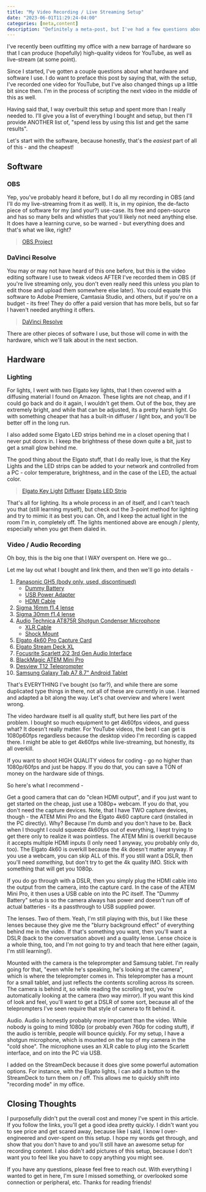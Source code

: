```yaml
---
title: "My Video Recording / Live Streaming Setup"
date: "2023-06-01T11:29:24-04:00"
categories: [meta,content]
description: "Definitely a meta-post, but I've had a few questions about the hardware I started using to produce videos / live-stream"
---
```


I've recently been outfitting my office with a new barrage of hardware so that I can produce (hopefully) high-quality videos for YouTube, as well as live-stream (at some point).

Since I started, I've gotten a couple questions about what hardware and software I use. I do want to preface this post by saying that, with the setup, I've recorded one video for YouTube, but I've also changed things up a little bit since then. I'm in the process of scripting the next video in the middle of this as well.

Having said that, I way overbuilt this setup and spent more than I really needed to. I'll give you a list of everything I bought and setup, but then I'll provide ANOTHER list of, "spend less by using this list and get the same results".

Let's start with the software, because honestly, that's the *easiest* part of all of this - and the cheapest!

## Software

### OBS

Yep, you've probably heard it before, but I do all my recording in OBS (and I'll do my live-streaming from it as well). It is, in my opinion, the de-facto piece of software for my (and your?) use-case. Its free and open-source and has so many bells and whistles that you'll likely not need anything else. It does have a learning curve, so be warned - but everything does and that's what we like, right?

> [OBS Project](https://obsproject.com/)

### DaVinci Resolve

You may or may not have heard of this one before, but this is the video editing software I use to tweak videos AFTER I've recorded them in OBS (if you're live streaming only, you don't even really need this unless you plan to edit those and upload them somewhere else later). You could equate this software to Adobe Premiere, Camtasia Studio, and others, but if you're on a budget - its free! They do offer a paid version that has more bells, but so far I haven't needed anything it offers.

> [DaVinci Resolve](https://www.blackmagicdesign.com/products/davinciresolve/)

There are other pieces of software I use, but those will come in with the hardware, which we'll talk about in the next section.

## Hardware

### Lighting

For lights, I went with two Elgato key lights, that I then covered with a diffusing material I found on Amazon. These lights are not cheap, and if I could go back and do it again, I wouldn't get them. Out of the box, they are extremely bright, and while that can be adjusted, its a pretty harsh light. Go with something cheaper that has a built-in diffuser / light box, and you'll be better off in the long run.

I also added some Elgato LED strips behind me in a closet opening that I never put doors in. I keep the brightness of these down quite a bit, just to get a small glow behind me.

The good thing about the Elgato stuff, that I do really love, is that the Key Lights and the LED strips can be added to your network and controlled from a PC - color temperature, brightness, and in the case of the LED, the actual color.

> [Elgato Key Light](https://www.elgato.com/us/en/p/key-light)
> [Diffuser](https://www.amazon.com/gp/product/B08PTCGTX9)
> [Elgato LED Strip](https://www.elgato.com/us/en/p/light-strip)

That's all for lighting. Its a whole process in an of itself, and I can't teach you that (still learning myself), but check out the 3-point method for lighting and try to mimic it as best you can. Oh, and I keep the actual light in the room I'm in, completely off. The lights mentioned above are enough / plenty, especially when you get them dialed in.

### Video / Audio Recording

Oh boy, this is the big one that I WAY overspent on.  Here we go...

Let me lay out what I bought and link them, and then we'll go into details -

1. [Panasonic GH5 (body only, used, discontinued)](https://www.bhphotovideo.com/c/product/1639337-REG/panasonic_dc_gh5m2body_lumix_gh5_ii_mirrorless.html)
   * [Dummy Battery](https://www.bhphotovideo.com/c/product/1551216-REG/gyrovu_gv_usb_gh4_usb_to_panasonic_gh3_gh4.html)
   * [USB Power Adapter](https://www.amazon.com/dp/B09GJXVHVK)
   * [HDMI Cable](https://www.amazon.com/gp/product/B08M9HND4F)
1. [Sigma 16mm f1.4 lense](https://www.bhphotovideo.com/c/product/1369133-REG/sigma_402963_16mm_f_1_4_dc_dn.html)
1. [Sigma 30mm f1.4 lense](https://www.bhphotovideo.com/c/product/1234026-REG/sigma_302963_30mm_f_1_4_dc_dn.html)
1. [Audio Technica AT875R Shotgun Condenser Microphone](https://www.amazon.com/gp/product/B000BQ79W0)
   * [XLR Cable](https://www.amazon.com/gp/product/B01JNLUA5G)
   * [Shock Mount](https://www.amazon.com/gp/product/B00KXQIU5S)
1. [Elgato 4k60 Pro Capture Card](https://www.elgato.com/us/en/p/game-capture-4k60-pro)
1. [Elgato Stream Deck XL](https://www.elgato.com/us/en/p/stream-deck-xl)
1. [Focusrite Scarlett 2i2 3rd Gen Audio Interface](https://www.amazon.com/gp/product/B07QR73T66)
1. [BlackMagic ATEM Mini Pro](https://www.amazon.com/gp/product/B086R79PBC)
1. [Desview T12 Teleprompter](https://www.bhphotovideo.com/c/product/1677571-REG/desview_t12_foldable_teleprompter.html)
1. [Samsung Galaxy Tab A7 8.7" Android Tablet](https://www.amazon.com/dp/B094Q89NKH)

That's EVERYTHING I've bought (so far?), and while there are some duplicated type things in there, not all of these are currently in use. I learned and adapted a bit along the way. Let's chat overview and where I went wrong.

The video hardware itself is all quality stuff, but here lies part of the problem. I bought so much equipment to get 4k60fps videos, and guess what? It doesn't really matter. For YouTube videos, the best I can get is 1080p60fps regardless because the desktop video I'm recording is capped there. I might be able to get 4k60fps while live-streaming, but honestly, its all overkill.

If you want to shoot HIGH QUALITY videos for coding - go no higher than 1080p/60fps and just be happy. If you do that, you can save a TON of money on the hardware side of things.

So here's what I recommend -

Get a good camera that can do "clean HDMI output", and if you just want to get started on the cheap, just use a 1080p+ webcam. If you do that, you don't need the capture devices. Note, that I have TWO capture devices, though - the ATEM Mini Pro and the Elgato 4k60 capture card (installed in the PC directly). Why? Because I'm dumb and you don't have to be. Back when I thought I could squeeze 4k60fps out of everything, I kept trying to get there only to realize it was pointless. The ATEM Mini is overkill because it accepts multiple HDMI inputs (I only need 1 anyway, you probably only do, too). The Elgato 4k60 is overkill because the 4k doesn't matter anyway. If you use a webcam, you can skip ALL of this. If you still want a DSLR, then you'll need *something*, but don't try to get the 4k quality IMO. Stick with something that will get you 1080p.

If you do go through with a DSLR, then you simply plug the HDMI cable into the output from the camera, into the capture card. In the case of the ATEM Mini Pro, it then uses a USB cable on into the PC itself. The "Dummy Battery" setup is so the camera always has power and doesn't run off of actual batteries - its a passthrough to USB supplied power.

The lenses. Two of them. Yeah, I'm still playing with this, but I like these lenses because they give me the "blurry background effect" of everything behind me in the video. If that's something you want, then you'll want a DSLR (back to the conversation above) and a quality lense. Lense choice is a whole thing, too, and I'm not going to try and teach that here either (again, I'm still learning!).

Mounted with the camera is the teleprompter and Samsung tablet. I'm really going for that, "even while he's speaking, he's looking at the camera", which is where the teleprompter comes in. This teleprompter has a mount for a small tablet, and just reflects the contents scrolling across its screen. The camera is behind it, so while reading the scrolling text, you're automatically looking at the camera (two way mirror). If you want this kind of look and feel, you'll want to get a DSLR of some sort, because all of the teleprompters I've seen require that style of camera to fit behind it.

Audio. Audio is honestly probably more important than the video. While nobody is going to mind 1080p (or probably even 760p for coding stuff), if the audio is terrible, people will bounce quickly. For my setup, I have a shotgun microphone, which is mounted on the top of my camera in the "cold shoe". The microphone uses an XLR cable to plug into the Scarlett interface, and on into the PC via USB.

I added on the StreamDeck because it does give some powerful automation options. For instance, with the Elgato lights, I can add a button to the StreamDeck to turn them on / off. This allows me to quickly shift into "recording mode" in my office.

## Closing Thoughts

I purposefully didn't put the overall cost and money I've spent in this article. If you follow the links, you'll get a good idea pretty quickly. I didn't want you to see price and get scared away, because like I said, I know I over-engineered and over-spent on this setup. I hope my words get through, and show that you don't have to and you'll still have an awesome setup for recording content. I also didn't add pictures of this setup, because I don't want you to feel like you have to copy anything you might see.

If you have any questions, please feel free to reach out. With everything I wanted to get in here, I'm sure I missed something, or overlooked some connection or peripheral, etc. Thanks for reading friends!